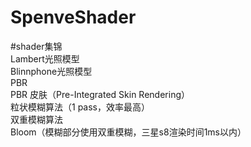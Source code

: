 # SpenveShader

#shader集锦  
Lambert光照模型  
Blinnphone光照模型  
PBR  
PBR 皮肤（Pre-Integrated Skin Rendering）  
粒状模糊算法（1 pass，效率最高）  
双重模糊算法  
Bloom（模糊部分使用双重模糊，三星s8渲染时间1ms以内）  
